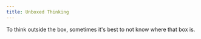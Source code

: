 ```yaml
---
title: Unboxed Thinking
---
```

To think outside the box, sometimes it's best to not know where that box is.
